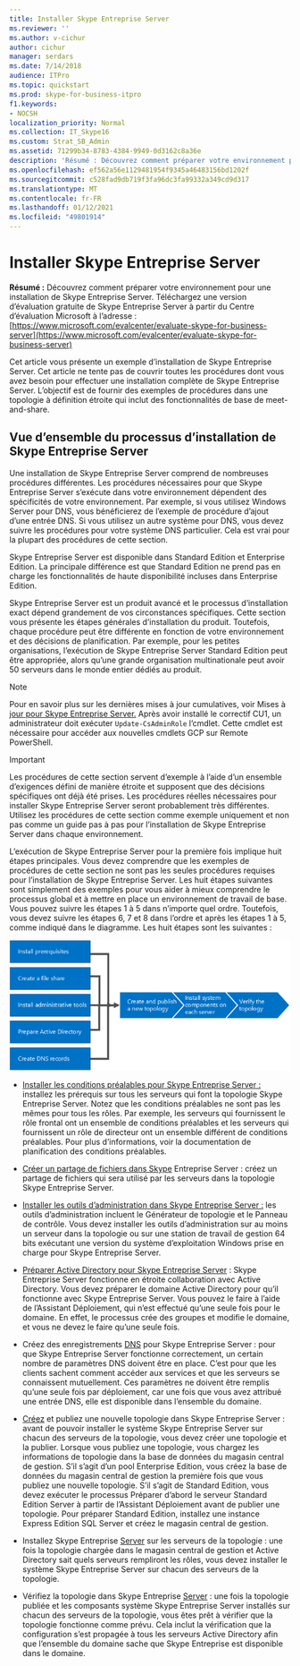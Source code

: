 ```yaml
---
title: Installer Skype Entreprise Server
ms.reviewer: ''
ms.author: v-cichur
author: cichur
manager: serdars
ms.date: 7/14/2018
audience: ITPro
ms.topic: quickstart
ms.prod: skype-for-business-itpro
f1.keywords:
- NOCSH
localization_priority: Normal
ms.collection: IT_Skype16
ms.custom: Strat_SB_Admin
ms.assetid: 71299b34-8783-4384-9949-0d3162c8a36e
description: 'Résumé : Découvrez comment préparer votre environnement pour une installation de Skype Entreprise Server. Téléchargez une version d’évaluation gratuite de Skype Entreprise Server à partir du Centre d’évaluation Microsoft à l’adresse : https://www.microsoft.com/evalcenter/evaluate-skype-for-business-server'
ms.openlocfilehash: ef562a56e1129481954f9345a46483156bd1202f
ms.sourcegitcommit: c528fad9db719f3fa96dc3fa99332a349cd9d317
ms.translationtype: MT
ms.contentlocale: fr-FR
ms.lasthandoff: 01/12/2021
ms.locfileid: "49801914"
---
```

# <a name="install-skype-for-business-server"></a>Installer Skype Entreprise Server
 
**Résumé :** Découvrez comment préparer votre environnement pour une installation de Skype Entreprise Server. Téléchargez une version d’évaluation gratuite de Skype Entreprise Server à partir du Centre d’évaluation Microsoft à l’adresse : [https://www.microsoft.com/evalcenter/evaluate-skype-for-business-server](https://www.microsoft.com/evalcenter/evaluate-skype-for-business-server)
  
Cet article vous présente un exemple d’installation de Skype Entreprise Server. Cet article ne tente pas de couvrir toutes les procédures dont vous avez besoin pour effectuer une installation complète de Skype Entreprise Server. L’objectif est de fournir des exemples de procédures dans une topologie à définition étroite qui inclut des fonctionnalités de base de meet-and-share.
  
## <a name="overview-of-the-install-process-for-skype-for-business-server"></a>Vue d’ensemble du processus d’installation de Skype Entreprise Server

Une installation de Skype Entreprise Server comprend de nombreuses procédures différentes. Les procédures nécessaires pour que Skype Entreprise Server s’exécute dans votre environnement dépendent des spécificités de votre environnement. Par exemple, si vous utilisez Windows Server pour DNS, vous bénéficierez de l’exemple de procédure d’ajout d’une entrée DNS. Si vous utilisez un autre système pour DNS, vous devez suivre les procédures pour votre système DNS particulier. Cela est vrai pour la plupart des procédures de cette section.
  
Skype Entreprise Server est disponible dans Standard Edition et Enterprise Edition. La principale différence est que Standard Edition ne prend pas en charge les fonctionnalités de haute disponibilité incluses dans Enterprise Edition. 
  
Skype Entreprise Server est un produit avancé et le processus d’installation exact dépend grandement de vos circonstances spécifiques. Cette section vous présente les étapes générales d’installation du produit. Toutefois, chaque procédure peut être différente en fonction de votre environnement et des décisions de planification. Par exemple, pour les petites organisations, l’exécution de Skype Entreprise Server Standard Edition peut être appropriée, alors qu’une grande organisation multinationale peut avoir 50 serveurs dans le monde entier dédiés au produit.
  
> [!NOTE]
> Pour en savoir plus sur les dernières mises à jour cumulatives, voir Mises à [jour pour Skype Entreprise Server.](https://support.microsoft.com/kb/3061064) Après avoir installé le correctif CU1, un administrateur doit exécuter  `Update-CsAdminRole` l’cmdlet. Cette cmdlet est nécessaire pour accéder aux nouvelles cmdlets GCP sur Remote PowerShell.
  
> [!IMPORTANT]
> Les procédures de cette section servent d’exemple à l’aide d’un ensemble d’exigences défini de manière étroite et supposent que des décisions spécifiques ont déjà été prises. Les procédures réelles nécessaires pour installer Skype Entreprise Server seront probablement très différentes. Utilisez les procédures de cette section comme exemple uniquement et non pas comme un guide pas à pas pour l’installation de Skype Entreprise Server dans chaque environnement. 
  
L’exécution de Skype Entreprise Server pour la première fois implique huit étapes principales. Vous devez comprendre que les exemples de procédures de cette section ne sont pas les seules procédures requises pour l’installation de Skype Entreprise Server. Les huit étapes suivantes sont simplement des exemples pour vous aider à mieux comprendre le processus global et à mettre en place un environnement de travail de base. Vous pouvez suivre les étapes 1 à 5 dans n’importe quel ordre. Toutefois, vous devez suivre les étapes 6, 7 et 8 dans l’ordre et après les étapes 1 à 5, comme indiqué dans le diagramme. Les huit étapes sont les suivantes :
  
![Vue d’ensemble du processus d’installation.](../../media/b1a59b39-a7f0-4781-ac4d-2dfef7ca3700.png)
  
- [Installer les conditions préalables pour Skype Entreprise Server :](install-prerequisites.md) installez les prérequis sur tous les serveurs qui font la topologie Skype Entreprise Server. Notez que les conditions préalables ne sont pas les mêmes pour tous les rôles. Par exemple, les serveurs qui fournissent le rôle frontal ont un ensemble de conditions préalables et les serveurs qui fournissent un rôle de directeur ont un ensemble différent de conditions préalables. Pour plus d’informations, voir la documentation de planification des conditions préalables.
    
- [Créer un partage de fichiers dans Skype](create-a-file-share.md) Entreprise Server : créez un partage de fichiers qui sera utilisé par les serveurs dans la topologie Skype Entreprise Server.
    
- [Installer les outils d’administration dans Skype Entreprise Server :](install-administrative-tools.md) les outils d’administration incluent le Générateur de topologie et le Panneau de contrôle. Vous devez installer les outils d’administration sur au moins un serveur dans la topologie ou sur une station de travail de gestion 64 bits exécutant une version du système d’exploitation Windows prise en charge pour Skype Entreprise Server.
    
- [Préparer Active Directory pour Skype Entreprise Server](prepare-active-directory.md) : Skype Entreprise Server fonctionne en étroite collaboration avec Active Directory. Vous devez préparer le domaine Active Directory pour qu’il fonctionne avec Skype Entreprise Server. Vous pouvez le faire à l’aide de l’Assistant Déploiement, qui n’est effectué qu’une seule fois pour le domaine. En effet, le processus crée des groupes et modifie le domaine, et vous ne devez le faire qu’une seule fois.
    
- Créez des enregistrements [DNS](create-dns-records.md) pour Skype Entreprise Server : pour que Skype Entreprise Server fonctionne correctement, un certain nombre de paramètres DNS doivent être en place. C’est pour que les clients sachent comment accéder aux services et que les serveurs se connaissent mutuellement. Ces paramètres ne doivent être remplis qu’une seule fois par déploiement, car une fois que vous avez attribué une entrée DNS, elle est disponible dans l’ensemble du domaine.
    
- [Créez](create-and-publish-new-topology.md) et publiez une nouvelle topologie dans Skype Entreprise Server : avant de pouvoir installer le système Skype Entreprise Server sur chacun des serveurs de la topologie, vous devez créer une topologie et la publier. Lorsque vous publiez une topologie, vous chargez les informations de topologie dans la base de données du magasin central de gestion. S’il s’agit d’un pool Enterprise Edition, vous créez la base de données du magasin central de gestion la première fois que vous publiez une nouvelle topologie. S’il s’agit de Standard Edition, vous devez exécuter le processus Préparer d’abord le serveur Standard Edition Server à partir de l’Assistant Déploiement avant de publier une topologie. Pour préparer Standard Edition, installez une instance Express Edition SQL Server et créez le magasin central de gestion.
    
- Installez Skype Entreprise [Server](install-skype-for-business-server.md) sur les serveurs de la topologie : une fois la topologie chargée dans le magasin central de gestion et Active Directory sait quels serveurs rempliront les rôles, vous devez installer le système Skype Entreprise Server sur chacun des serveurs de la topologie.
    
- Vérifiez la topologie dans Skype Entreprise [Server](verify-the-topology.md) : une fois la topologie publiée et les composants système Skype Entreprise Server installés sur chacun des serveurs de la topologie, vous êtes prêt à vérifier que la topologie fonctionne comme prévu. Cela inclut la vérification que la configuration s’est propagée à tous les serveurs Active Directory afin que l’ensemble du domaine sache que Skype Entreprise est disponible dans le domaine.
    

